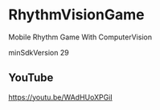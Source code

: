 # RhythmVisionGame
Mobile Rhythm Game With ComputerVision

minSdkVersion 29

## YouTube
https://youtu.be/WAdHUoXPGiI
